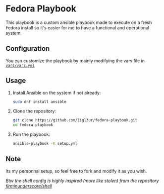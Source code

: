 # Fedora Playbook

This playbook is a custom ansible playbook made to execute on a fresh Fedora install so it's easier for me to have a functional and operational system.

## Configuration

You can customize the playbook by mainly modifying the vars file in [`vars/vars.yml`](https://github.com/Zigl3ur/fedora-playbook/blob/main/vars/vars.yml)

## Usage

1. Install Ansible on the system if not already:

   ```bash
   sudo dnf install ansible
   ```

2. Clone the repository:

   ```bash
   git clone https://github.com/Zigl3ur/fedora-playbook.git
   cd fedora-playbook
   ```

3. Run the playbook:
   ```bash
   ansible-playbook -K setup.yml
   ```

## Note

Its my personnal setup, so feel free to fork and modify it as you wish.

_Btw the shell config is highly inspired (more like stolen) from the repository [firminunderscore/shell](https://github.com/firminunderscore/shell)_
